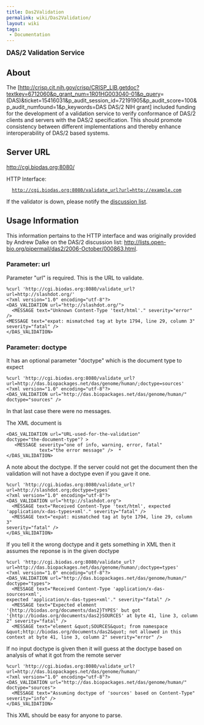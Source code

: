 ```yaml
---
title: Das2Validation
permalink: wiki/Das2Validation/
layout: wiki
tags:
 - Documentation
---
```


<big>**DAS/2 Validation Service**</big>

About
-----

The
\[<http://crisp.cit.nih.gov/crisp/CRISP_LIB.getdoc?textkey=6712060&p_grant_num=1R01HG003040-01&p_query>=(DAS)&ticket=15416031&p\_audit\_session\_id=72191905&p\_audit\_score=100&p\_audit\_numfound=1&p\_keywords=DAS
DAS/2 NIH grant\] included funding for the development of a validation
service to verify conformance of DAS/2 clients and servers with the
DAS/2 specification. This should promote consistency between different
implementations and thereby enhance interoperability of DAS/2 based
systems.

Server URL
----------

<http://cgi.biodas.org:8080/>

HTTP Interface:

`  `[`http://cgi.biodas.org:8080/validate_url?url=http://example.com`](http://cgi.biodas.org:8080/validate_url?url=http://example.com)

If the validator is down, please notify the [discussion
list](http://biodas.org/mailman/listinfo/das2).

Usage Information
-----------------

This information pertains to the HTTP interface and was originally
provided by Andrew Dalke on the DAS/2 discussion list:
<http://lists.open-bio.org/pipermail/das2/2006-October/000863.html>.

### Parameter: url

Parameter "url" is required. This is the URL to validate.

    %curl 'http://cgi.biodas.org:8080/validate_url?url=http://slashdot.org/'
    <?xml version="1.0" encoding="utf-8"?>
    <DAS_VALIDATION url="http://slashdot.org/">
      <MESSAGE text="Unknown Content-Type 'text/html'." severity="error" />
    <MESSAGE text="expat: mismatched tag at byte 1794, line 29, column 3"  
    severity="fatal" />
    </DAS_VALIDATION>

### Parameter: doctype

It has an optional parameter "doctype" which is the document type to
expect

    %curl 'http://cgi.biodas.org:8080/validate_url?url=http://das.biopackages.net/das/genome/human/;doctype=sources'
    <?xml version="1.0" encoding="utf-8"?>
    <DAS_VALIDATION url="http://das.biopackages.net/das/genome/human/"  
    doctype="sources" />

In that last case there were no messages.

The XML document is

    <DAS_VALIDATION url="URL-used-for-the-validation"  
    doctype="the-document-type"? >
       <MESSAGE severity="one of info, warning, error, fatal"
                text="the error message" />  *
    </DAS_VALIDATION>

A note about the doctype. If the server could not get the document then
the validation will not have a doctype even if you gave it one.

    %curl 'http://cgi.biodas.org:8080/validate_url?url=http://slashdot.org;doctype=types'
    <?xml version="1.0" encoding="utf-8"?>
    <DAS_VALIDATION url="http://slashdot.org">
      <MESSAGE text="Received Content-Type 'text/html', expected  
    'application/x-das-types+xml'." severity="fatal" />
      <MESSAGE text="expat: mismatched tag at byte 1794, line 29, column 3"  
    severity="fatal" />
    </DAS_VALIDATION>

If you tell it the wrong doctype and it gets something in XML then it
assumes the reponse is in the given doctype

    %curl 'http://cgi.biodas.org:8080/validate_url?url=http://das.biopackages.net/das/genome/human/;doctype=types'
    <?xml version="1.0" encoding="utf-8"?>
    <DAS_VALIDATION url="http://das.biopackages.net/das/genome/human/"  
    doctype="types">
      <MESSAGE text="Received Content-Type 'application/x-das-sources+xml',  
    expected 'application/x-das-types+xml'." severity="fatal" />
      <MESSAGE text="Expected element  
    '{http://biodas.org/documents/das2}TYPES' but got  
    '{http://biodas.org/documents/das2}SOURCES' at byte 41, line 3, column  
    2" severity="fatal" />
      <MESSAGE text="element &quot;SOURCES&quot; from namespace  
    &quot;http://biodas.org/documents/das2&quot; not allowed in this  
    context at byte 41, line 3, column 2" severity="error" />

If no input doctype is given then it will guess at the doctype based on
analysis of what it got from the remote server

    %curl 'http://cgi.biodas.org:8080/validate_url?url=http://das.biopackages.net/das/genome/human/'
    <?xml version="1.0" encoding="utf-8"?>
    <DAS_VALIDATION url="http://das.biopackages.net/das/genome/human/"  
    doctype="sources">
      <MESSAGE text="Assuming doctype of 'sources' based on Content-Type"  
    severity="info" />
    </DAS_VALIDATION>

This XML should be easy for anyone to parse.
